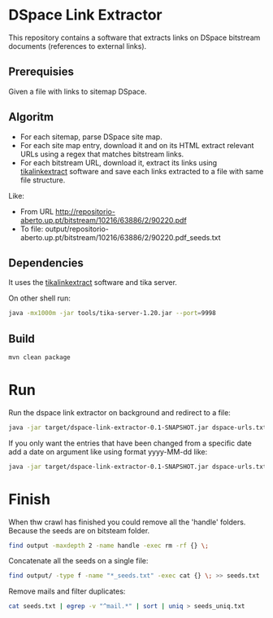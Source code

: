 # DSpace Link Extractor
This repository contains a software that extracts links on DSpace bitstream documents (references to external links).

## Prerequisies
Given a file with links to sitemap DSpace.

## Algoritm
- For each sitemap, parse DSpace site map.
- For each site map entry, download it and on its HTML extract relevant URLs using a regex that matches bitstream links.
- For each bitstream URL, download it, extract its links using [tikalinkextract](https://github.com/httpreserve/tikalinkextract "tikalinkextract") software and save each links extracted to a file with same file structure.

Like:
- From URL http://repositorio-aberto.up.pt/bitstream/10216/63886/2/90220.pdf
- To file: output/repositorio-aberto.up.pt/bitstream/10216/63886/2/90220.pdf_seeds.txt

## Dependencies
It uses the [tikalinkextract](https://github.com/httpreserve/tikalinkextract "tikalinkextract") software and tika server.

On other shell run:

```bash
java -mx1000m -jar tools/tika-server-1.20.jar --port=9998
```

## Build

```bash
mvn clean package
```

# Run

Run the dspace link extractor on background and redirect to a file:

```bash
java -jar target/dspace-link-extractor-0.1-SNAPSHOT.jar dspace-urls.txt output >> dspace.log 2>&1
```

If you only want the entries that have been changed from a specific date add a date on argument like using format yyyy-MM-dd like:

```bash
java -jar target/dspace-link-extractor-0.1-SNAPSHOT.jar dspace-urls.txt output 2019-01-01 >> dspace.log 2>&1
```

# Finish

When thw crawl has finished you could remove all the 'handle' folders. Because the seeds are on bitsteam folder.

```bash
find output -maxdepth 2 -name handle -exec rm -rf {} \;
```

Concatenate all the seeds on a single file:

```bash
find output/ -type f -name "*_seeds.txt" -exec cat {} \; >> seeds.txt
```

Remove mails and filter duplicates:
```bash
cat seeds.txt | egrep -v "^mail.*" | sort | uniq > seeds_uniq.txt
```

